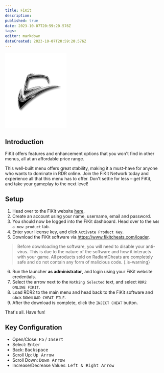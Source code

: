 ```yaml
---
title: FiKit
description: 
published: true
date: 2023-10-07T20:59:20.576Z
tags: 
editor: markdown
dateCreated: 2023-10-07T20:59:20.576Z
---
```


<img src="fikit.png" alt="fikit-logo" width="200"/>

## Introduction
FiKit offers features and enhancement options that you won't find in other menus, all at an affordable price range.

This well-built menu offers great stability, making it a must-have for anyone who wants to dominate in RDR online. Join the FiKit Network today and experience all that this menu has to offer. Don't settle for less – get FiKit, and take your gameplay to the next level!

## Setup
1. Head over to the FiKit website [here](https://fikitcheats.com/register).
2. Create an account using your name, username, email and password.
3. You should now be logged into the FiKit dashboard. Head over to the `Add a new product` tab.
4. Enter your license key, and click `Activate Product Key`.
5. Download the FiKit software via https://www.fikitcheats.com/loader.
> Before downloading the software, you will need to disable your anti-virus. This is due to the nature of the software and how it interacts with your game. All products sold on RadiantCheats are completely safe and do not contain any form of malicious code.
{.is-warning}
6. Run the launcher **as administrator**, and login using your FiKit website credentials.
7. Select the arrow next to the `Nothing Selected` text, and select `RDR2 ONLINE FIKIT`.
8. Load RDR2 to the main menu and head back to the FiKit software and click `DOWNLOAD CHEAT FILE`.
9. After the download is complete, click the `INJECT CHEAT` button.

That's all. Have fun!

## Key Configuration
- Open/Close: <kbd>F5</kbd> / <kbd>Insert</kbd>
- Select: <kbd>Enter</kbd>
- Back: <kbd>Backspace</kbd>
- Scroll Up: <kbd>Up Arrow</kbd>
- Scroll Down: <kbd>Down Arrow</kbd>
- Increase/Decrease Values: <kbd>Left & Right Arrow</kbd>